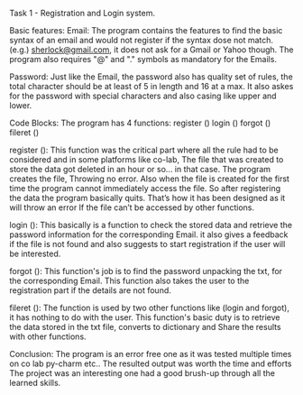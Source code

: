 Task 1 - Registration and Login system.

Basic features:
Email:
The program contains the features to find the basic syntax of an email and would not register if the syntax dose not match.
(e.g.) sherlock@gmail.com, it does not ask for a Gmail or Yahoo though.
The program also requires "@" and "." symbols as mandatory for the Emails.

Password:
Just like the Email, the password also has quality set of rules, the total character should be at least of 5 in length and
16 at a max. It also askes for the password with special characters and also casing like upper and lower.

Code Blocks:
The program has 4 functions:
register ()
login ()
forgot ()
fileret ()

register ():
This function was the critical part where all the rule had to be considered and in some platforms like co-lab,
The file that was created to store the data got deleted in an hour or so... in that case. The program creates the file,
Throwing no error. Also when the file is created for the first time the program cannot immediately access the file.
So after registering the data the program basically quits. That’s how it has been designed as it will throw an error
If the file can’t be accessed by other functions.

login ():
This basically is a function to check the stored data and retrieve the password information for the corresponding Email.
it also gives a feedback if the file is not found and also suggests to start registration if the user will be interested.

forgot ():
This function's job is to find the password unpacking the txt, for the corresponding Email.
This function also takes the user to the registration part if the details are not found.

fileret ():
The function is used by two other functions like (login and forgot), it has nothing to do with the user.
This function's basic duty is to retrieve the data stored in the txt file, converts to dictionary and
Share the results with other functions.

Conclusion:
The program is an error free one as it was tested multiple times on co lab py-charm etc..
The resulted output was worth the time and efforts
The project was an interesting one had a good brush-up through all the learned skills.
